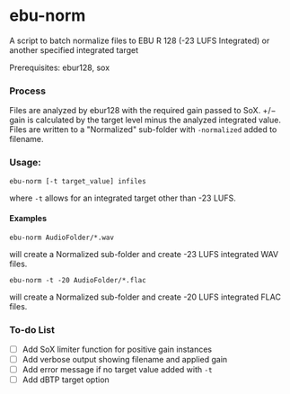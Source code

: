 # ebu-norm
A script to batch normalize files to EBU R 128 (-23 LUFS Integrated) 
or another specified integrated target

Prerequisites: ebur128, sox

### Process
Files are analyzed by ebur128 with the required gain passed to SoX. 
+/− gain is calculated by the target level minus the analyzed integrated value.
Files are written to a "Normalized" sub-folder with `-normalized` added to filename.

### Usage: 
```shell
ebu-norm [-t target_value] infiles
```
where ```-t``` allows for an integrated target other than -23 LUFS.

#### Examples

```shell
ebu-norm AudioFolder/*.wav
```
will create a Normalized sub-folder and create -23 LUFS integrated WAV files.

```shell
ebu-norm -t -20 AudioFolder/*.flac 
```

will create a Normalized sub-folder and create -20 LUFS integrated FLAC files. 

### To-do List

- [ ] Add SoX limiter function for positive gain instances
- [ ] Add verbose output showing filename and applied gain
- [ ] Add error message if no target value added with `-t`
- [ ] Add dBTP target option
